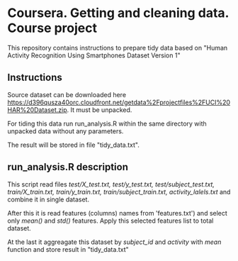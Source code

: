 Coursera. Getting and cleaning data. Course project
=====================

This repository contains instructions to prepare tidy data based on "Human Activity Recognition Using Smartphones Dataset Version 1"

## Instructions

Source dataset can be downloaded here https://d396qusza40orc.cloudfront.net/getdata%2Fprojectfiles%2FUCI%20HAR%20Dataset.zip. It must be unpacked. 

For tiding this data run run_analysis.R within the same directory with unpacked data without any parameters.

The result will be stored in file "tidy_data.txt".

## run_analysis.R description

This script read files *test/X_test.txt, test/y_test.txt, test/subject_test.txt, train/X_train.txt, train/y_train.txt, train/subject_train.txt, activity_lalels.txt* and combine it in single dataset.

After this it is read features (columns) names from 'features.txt') and select only *mean()* and *std()* features. Apply this selected features list to total dataset.

At the last it aggreagate this dataset by *subject_id* and *activity* with *mean* function and store result in "tidy_data.txt"




